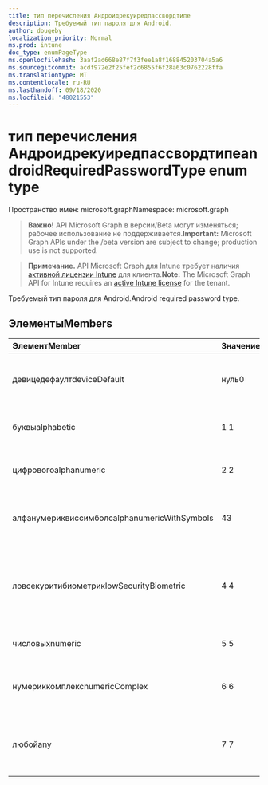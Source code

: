 ```yaml
---
title: тип перечисления Андроидрекуиредпассвордтипе
description: Требуемый тип пароля для Android.
author: dougeby
localization_priority: Normal
ms.prod: intune
doc_type: enumPageType
ms.openlocfilehash: 3aaf2ad668e87f7f3fee1a8f168845203704a5a6
ms.sourcegitcommit: acdf972e2f25fef2c6855f6f28a63c0762228ffa
ms.translationtype: MT
ms.contentlocale: ru-RU
ms.lasthandoff: 09/18/2020
ms.locfileid: "48021553"
---
```

# <a name="androidrequiredpasswordtype-enum-type"></a><span data-ttu-id="7319a-103">тип перечисления Андроидрекуиредпассвордтипе</span><span class="sxs-lookup"><span data-stu-id="7319a-103">androidRequiredPasswordType enum type</span></span>

<span data-ttu-id="7319a-104">Пространство имен: microsoft.graph</span><span class="sxs-lookup"><span data-stu-id="7319a-104">Namespace: microsoft.graph</span></span>

> <span data-ttu-id="7319a-105">**Важно!** API Microsoft Graph в версии/Beta могут изменяться; рабочее использование не поддерживается.</span><span class="sxs-lookup"><span data-stu-id="7319a-105">**Important:** Microsoft Graph APIs under the /beta version are subject to change; production use is not supported.</span></span>

> <span data-ttu-id="7319a-106">**Примечание.** API Microsoft Graph для Intune требует наличия [активной лицензии Intune](https://go.microsoft.com/fwlink/?linkid=839381) для клиента.</span><span class="sxs-lookup"><span data-stu-id="7319a-106">**Note:** The Microsoft Graph API for Intune requires an [active Intune license](https://go.microsoft.com/fwlink/?linkid=839381) for the tenant.</span></span>

<span data-ttu-id="7319a-107">Требуемый тип пароля для Android.</span><span class="sxs-lookup"><span data-stu-id="7319a-107">Android required password type.</span></span>

## <a name="members"></a><span data-ttu-id="7319a-108">Элементы</span><span class="sxs-lookup"><span data-stu-id="7319a-108">Members</span></span>
|<span data-ttu-id="7319a-109">Элемент</span><span class="sxs-lookup"><span data-stu-id="7319a-109">Member</span></span>|<span data-ttu-id="7319a-110">Значение</span><span class="sxs-lookup"><span data-stu-id="7319a-110">Value</span></span>|<span data-ttu-id="7319a-111">Описание</span><span class="sxs-lookup"><span data-stu-id="7319a-111">Description</span></span>|
|:---|:---|:---|
|<span data-ttu-id="7319a-112">девицедефаулт</span><span class="sxs-lookup"><span data-stu-id="7319a-112">deviceDefault</span></span>|<span data-ttu-id="7319a-113">нуль</span><span class="sxs-lookup"><span data-stu-id="7319a-113">0</span></span>|<span data-ttu-id="7319a-114">Значение по умолчанию для устройства, без намерения.</span><span class="sxs-lookup"><span data-stu-id="7319a-114">Device default value, no intent.</span></span>|
|<span data-ttu-id="7319a-115">буквы</span><span class="sxs-lookup"><span data-stu-id="7319a-115">alphabetic</span></span>|<span data-ttu-id="7319a-116">1 </span><span class="sxs-lookup"><span data-stu-id="7319a-116">1</span></span>|<span data-ttu-id="7319a-117">Необходим алфавитный пароль.</span><span class="sxs-lookup"><span data-stu-id="7319a-117">Alphabetic password required.</span></span>|
|<span data-ttu-id="7319a-118">цифрового</span><span class="sxs-lookup"><span data-stu-id="7319a-118">alphanumeric</span></span>|<span data-ttu-id="7319a-119">2 </span><span class="sxs-lookup"><span data-stu-id="7319a-119">2</span></span>|<span data-ttu-id="7319a-120">Необходимо указать буквенно-цифровой пароль.</span><span class="sxs-lookup"><span data-stu-id="7319a-120">Alphanumeric password required.</span></span>|
|<span data-ttu-id="7319a-121">алфанумериквиссимболс</span><span class="sxs-lookup"><span data-stu-id="7319a-121">alphanumericWithSymbols</span></span>|<span data-ttu-id="7319a-122">4</span><span class="sxs-lookup"><span data-stu-id="7319a-122">3</span></span>|<span data-ttu-id="7319a-123">Требуются буквенно-цифровые символы с паролем.</span><span class="sxs-lookup"><span data-stu-id="7319a-123">Alphanumeric with symbols password required.</span></span>|
|<span data-ttu-id="7319a-124">ловсекуритибиометрик</span><span class="sxs-lookup"><span data-stu-id="7319a-124">lowSecurityBiometric</span></span>|<span data-ttu-id="7319a-125">4 </span><span class="sxs-lookup"><span data-stu-id="7319a-125">4</span></span>|<span data-ttu-id="7319a-126">Необходим пароль на основе биометрического уровня безопасности.</span><span class="sxs-lookup"><span data-stu-id="7319a-126">Low security biometrics based password required.</span></span>|
|<span data-ttu-id="7319a-127">числовых</span><span class="sxs-lookup"><span data-stu-id="7319a-127">numeric</span></span>|<span data-ttu-id="7319a-128">5 </span><span class="sxs-lookup"><span data-stu-id="7319a-128">5</span></span>|<span data-ttu-id="7319a-129">Необходим числовой пароль.</span><span class="sxs-lookup"><span data-stu-id="7319a-129">Numeric password required.</span></span>|
|<span data-ttu-id="7319a-130">нумериккомплекс</span><span class="sxs-lookup"><span data-stu-id="7319a-130">numericComplex</span></span>|<span data-ttu-id="7319a-131">6 </span><span class="sxs-lookup"><span data-stu-id="7319a-131">6</span></span>|<span data-ttu-id="7319a-132">Необходим числовой сложный пароль.</span><span class="sxs-lookup"><span data-stu-id="7319a-132">Numeric complex password required.</span></span>|
|<span data-ttu-id="7319a-133">любой</span><span class="sxs-lookup"><span data-stu-id="7319a-133">any</span></span>|<span data-ttu-id="7319a-134">7 </span><span class="sxs-lookup"><span data-stu-id="7319a-134">7</span></span>|<span data-ttu-id="7319a-135">Необходим пароль или шаблон, а любой из них приемлем.</span><span class="sxs-lookup"><span data-stu-id="7319a-135">A password or pattern is required, and any is acceptable.</span></span>|






